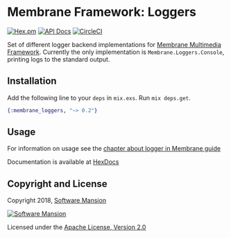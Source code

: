 # Membrane Framework: Loggers

[![Hex.pm](https://img.shields.io/hexpm/v/membrane_loggers.svg)](https://hex.pm/packages/membrane_loggers)
[![API Docs](https://img.shields.io/badge/api-docs-yellow.svg?style=flat)](https://hexdocs.pm/membrane_loggers/)
[![CircleCI](https://circleci.com/gh/membraneframework/membrane-loggers.svg?style=svg)](https://circleci.com/gh/membraneframework/membrane-loggers)

Set of different logger backend implementations for [Membrane Multimedia Framework](https://membraneframework.org).
Currently the only implementation is `Membrane.Loggers.Console`, printing logs to the standard output.

## Installation

Add the following line to your `deps` in `mix.exs`. Run `mix deps.get`.

```elixir
{:membrane_loggers, "~> 0.2"}
```

## Usage

For information on usage see the [chapter about logger in Membrane guide](https://membraneframework.org/guide/chapter2/logger.html)

Documentation is available at [HexDocs](https://hexdocs.pm/membrane_element_portaudio/)

## Copyright and License

Copyright 2018, [Software Mansion](https://swmansion.com/?utm_source=git&utm_medium=readme&utm_campaign=membrane)

[![Software Mansion](https://membraneframework.github.io/static/logo/swm_logo_readme.png)](https://swmansion.com/?utm_source=git&utm_medium=readme&utm_campaign=membrane)

Licensed under the [Apache License, Version 2.0](LICENSE)
